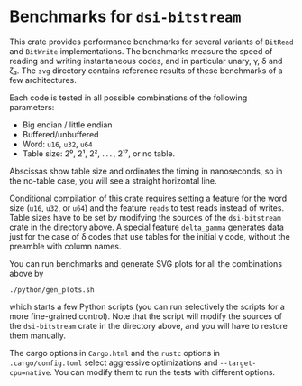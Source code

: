 # Benchmarks for `dsi-bitstream`

This crate provides performance benchmarks for several variants of
`BitRead` and `BitWrite` implementations. The benchmarks measure the speed
of reading and writing instantaneous codes, and in particular unary, γ, δ
and ζ₃. The `svg` directory contains reference results of these benchmarks of a
few architectures.

Each code is tested in all possible combinations of the following parameters:

- Big endian / little endian
- Buffered/unbuffered
- Word: `u16`, `u32`, `u64`
- Table size: 2⁰, 2¹, 2², . . . , 2¹⁷, or no table.

Abscissas show table size and ordinates the timing in nanoseconds, so in
the no-table case, you will see a straight horizontal line.

Conditional compilation of this crate requires setting a feature for the word size
(`u16`, `u32`, or `u64`) and the feature `reads` to test reads
instead of writes. Table sizes have to be set by modifying the sources of the
`dsi-bitstream` crate in the directory above. A special feature `delta_gamma`
generates data just for the case of δ codes that use tables for the initial
γ code, without the preamble with column names.

You can run benchmarks and generate SVG plots for all the combinations above by

```shell
./python/gen_plots.sh
```

which starts a few Python scripts (you can run selectively the scripts
for a more fine-grained control). Note that the script will modify
the sources of the `dsi-bitstream` crate in the directory above, and
you will have to restore them manually.

The cargo options in `Cargo.html` and the `rustc` options in `.cargo/config.toml`
select aggressive optimizations and `--target-cpu=native`. You can modify
them to run the tests with different options.
